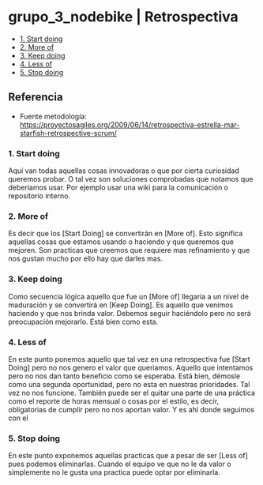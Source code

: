# grupo_3_nodebike | Retrospectiva
  - [1. Start doing](#1-start-doing)
  - [2. More of](#2-more-of)
  - [3. Keep doing](#3-keep-doing)
  - [4. Less of](#4-less-of)
  - [5. Stop doing](#5-stop-doing)
  
 ## Referencia

- Fuente metodología: https://proyectosagiles.org/2009/06/14/retrospectiva-estrella-mar-starfish-retrospective-scrum/

 ### 1. Start doing
Aquí van todas aquellas cosas innovadoras o que por cierta curiosidad queremos probar. O tal vez son soluciones comprobadas que notamos que deberíamos usar. Por ejemplo usar una wiki para la comunicación o repositorio interno.
 
 ### 2. More of
Es decir que los [Start Doing] se convertirán en [More of]. Esto significa aquellas cosas que estamos usando o haciendo y que queremos que mejoren. Son practicas que creemos que requiere mas refinamiento y que nos gustan mucho por ello hay que darles mas.
 
 ### 3. Keep doing
Como secuencia lógica aquello que fue un [More of] llegaría a un nivel de maduración y se convertirá en [Keep Doing]. Es aquello que venimos haciendo y que nos brinda valor. Debemos seguir haciéndolo pero no será preocupación mejorarlo. Está bien como esta.
 
 ### 4. Less of
En este punto ponemos aquello que tal vez en una retrospectiva fue [Start Doing] pero no nos genero el valor que queriamos. Aquello que intentamos pero no nos dan tanto beneficio como se esperaba. Está bien, démosle como una segunda oportunidad, pero no esta en nuestras prioridades. Tal vez no nos funcione. También puede ser el quitar una parte de una práctica como el reporte de horas mensual o cosas por el estilo, es decir, obligatorias de cumplir pero no nos aportan valor. Y es ahí donde seguimos con el
 
 ### 5. Stop doing
En este punto exponemos aquellas practicas que a pesar de ser [Less of] pues podemos eliminarlas. Cuando el equipo ve que no le da valor o simplemente no le gusta una practica puede optar por eliminarla.

